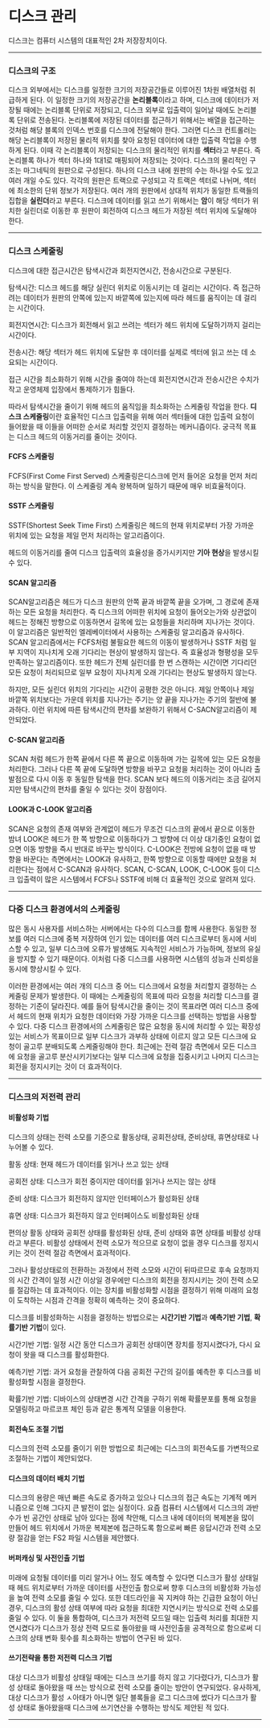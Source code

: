 # 디스크 관리

디스크는 컴퓨터 시스템의 대표적인 2차 저장장치이다.  

***

### 디스크의 구조

디스크 외부에서는 디스크를 일정한 크기의 저장공간들로 이루어진 1차원 배열처럼 취급하게 된다. 이 일정한 크기의 저장공간을 **논리블록**이라고 하며, 디스크에 데이터가 저장될 때에는 논리블록 단위로 저장되고, 디스크 외부로 입출력이 일어날 때에도 논리블록 단위로 전송된다. 논리블록에 저장된 데이터를 접근하기 위해서는 배열을 접근하는 것처럼 해당 블록의 인덱스 번호를 디스크에 전달해야 한다. 그러면 디스크 컨트롤러는 해당 논리블록이 저장된 물리적 위치를 찾아 요청된 데이터에 대한 입출력 작업을 수행하게 된다. 이때 각 논리블록이 저장되는 디스크의 물리적인 위치를 **섹터**라고 부른다. 즉 논리블록 하나가 섹터 하나와 1대1로 매핑되어 저장되는 것이다. 디스크의 물리적인 구조는 마그네틱의 원판으로 구성된다. 하나의 디스크 내에 원판의 수는 하나일 수도 있고 여러 개일 수도 있다. 각각의 원판은 트랙으로 구성되고 각 트랙은 섹터로 나뉘며, 섹터에 최소한의 단위 정보가 저장된다. 여러 개의 원판에서 상대적 위치가 동일한 트랙들의 집합을 **실린더**라고 부른다. 디스크에 데이터를 읽고 쓰기 위해서는 **암**이 해당 섹터가 위치한 실린더로 이동한 후 원판이 회전하여 디스크 헤드가 저장된 섹터 위치에 도달해야 한다.  

***

### 디스크 스케줄링

디스크에 대한 접근시간은 탐색시간과 회전지연시간, 전송시간으로 구분된다.  

탐색시간: 디스크 헤드를 해당 실린더 위치로 이동시키는 데 걸리는 시간이다. 즉 접근하려는 데이터가 원판의 안쪽에 있는지 바깥쪽에 있는지에 따라 헤드를 움직이는 데 걸리는 시간이다.  

회전지연시간: 디스크가 회전해서 읽고 쓰려는 섹터가 헤드 위치에 도달하기까지 걸리는 시간이다.  

전송시간: 해당 섹터가 헤드 위치에 도달한 후 데이터를 실제로 섹터에 읽고 쓰는 데 소요되는 시간이다.  

접근 시간을 최소화하기 위해 시간을 줄여야 하는데 회전지연시간과 전송시간은 수치가 작고 운영체제 입장에서 통제하기가 힘들다.  

따라서 탐색시간을 줄이기 위해 헤드의 움직임을 최소화하는 스케줄링 작업을 한다. **디스크 스케줄링**이란 효율적인 디스크 입출력을 위해 여러 섹터들에 대한 입출력 요청이 들어왔을 때 이들을 어떠한 순서로 처리할 것인지 결정하는 메커니즘이다. 궁극적 목표는 디스크 헤드의 이동거리를 줄이는 것이다.  

#### FCFS 스케줄링

FCFS(First Come First Served) 스케줄링은디스크에 먼저 들어온 요청을 먼저 처리하는 방식을 말한다. 이 스케줄링 계속 왕복하며 일하기 때문에 매우 비효율적이다.  

#### SSTF 스케줄링

SSTF(Shortest Seek Time First) 스케줄링은 헤드의 현재 위치로부터 가장 가까운 위치에 있는 요청을 제일 먼저 처리하는 알고리즘이다.  

헤드의 이동거리를 줄여 디스크 입출력의 효율성을 증가시키지만 **기아 현상**을 발생시킬 수 있다.  

#### SCAN 알고리즘

SCAN알고리즘은 헤드가 디스크 원판의 안쪽 끝과 바깥쪽 끝을 오가며, 그 경로에 존재하는 모든 요청을 처리한다. 즉 디스크의 어떠한 위치에 요청이 들어오는가와 상관없이 헤드는 정해진 방향으로 이동하면서 길목에 있는 요청들을 처리하며 지나가는 것이다. 이 알고리즘은 일반적인 엘레베이터에서 사용하는 스케줄링 알고리즘과 유사하다. SCAN 알고리즘에서는 FCFS처럼 불필요한 헤드의 이동이 발생하거나 SSTF 처럼 일부 지역이 지나치게 오래 기다리는 현상이 발생하지 않는다. 즉 효율성과 형평성을 모두 만족하는 알고리즘이다. 또한 헤드가 전체 실린더를 한 번 스캔하는 시간이면 기다리던 모든 요청이 처리되므로 일부 요청이 지나치게 오래 기다리는 현상도 발생하지 않는다.  

하지만, 모든 실린더 위치의 기다리는 시간이 공평한 것은 아니다. 제일 안쪽이나 제일 바깥쪽 위치보다는 가운데 위치를 지나가는 주기는 양 끝을 지나가는 주기의 절반에 불과하다. 이런 위치에 따른 탐색시간의 편차를 보완하기 위해서 C-SACN알고리즘이 제안되었다.  

#### C-SCAN 알고리즘

SCAN 처럼 헤드가 한쪽 끝에서 다른 쪽 끝으로 이동하며 가는 길목에 있는 모든 요청을 처리한다. 그러나 다른 쪽 끝에 도달하면 방향을 바꾸고 요청을 처리하는 것이 아니라 출발점으로 다시 이동 후 동일한 탐색을 한다. SCAN 보다 헤드의 이동거리는 조금 길어지지만 탐색시간의 편차를 줄일 수 있다는 것이 장점이다.  

#### LOOK과 C-LOOK 알고리즘

SCAN은 요청의 존재 여부와 관계없이 헤드가 무조건 디스크의 끝에서 끝으로 이동한 밤녀 LOOK은 헤드가 한 쪽 방향으로 이동하다가 그 방향에 더 이상 대기중인 요청이 없으면 이동 방향을 즉시 반대로 바꾸는 방식이다. C-LOOK은 전방에 요청이 없을 때 방향을 바꾼다는 측면에서는 LOOK과 유사하고, 한쪽 방향으로 이동할 때에만 요청을 처리한다는 점에서 C-SCAN과 유사하다. SCAN, C-SCAN, LOOK, C-LOOK 등이 디스크 입출력이 많은 시스템에서 FCFS나 SSTF에 비해 더 효율적인 것으로 알려져 있다.  

***

### 다중 디스크 환경에서의 스케줄링

많은 동시 사용자를 서비스하는 서버에서는 다수의 디스크를 함께 사용한다. 동일한 정보를 여러 디스크에 중복 저장하여 인기 있는 데이터를 여러 디스크로부터 동시에 서비스할 수 있고, 일부 디스크에 오류가 발생해도 지속적인 서비스가 가능하며, 정보의 유실을 방지할 수 있기 때문이다. 이처럼 다중 디스크를 사용하면 시스템의 성능과 신뢰성을 동시에 향상시킬 수 있다.  

이러한 환경에서는 여러 개의 디스크 중 어느 디스크에서 요청을 처리할지 결정하는 스케줄링 문제가 발생한다. 이 때에는 스케줄링의 목표에 따라 요청을 처리할 디스크를 결정하는 기준이 달라진다. 예를 들어 탐색시간을 줄이는 것이 목표라면 여러 디스크 중에서 헤드의 현재 위치가 요청한 데이터와 가장 가까운 디스크를 선택하는 방법을 사용할 수 있다. 다중 디스크 환경에서의 스케줄링은 많은 요청을 동시에 처리할 수 있는 확장성 있는 서비스가 목표이므로 일부 디스크가 과부하 상태에 이르지 않고 모든 디스크에 요청이 골고루 분배되도록 스케줄링해야 한다. 최근에는 전력 절감 측면에서 모든 디스크에 요청을 골고루 분산시키기보다는 일부 디스크에 요청을 집중시키고 나머지 디스크는 회전을 정지시키는 것이 더 효과적이다.  

***

### 디스크의 저전력 관리

#### 비활성화 기법

디스크의 상태는 전력 소모를 기준으로 활동상태, 공회전상태, 준비상태, 휴면상태로 나누어볼 수 있다.  

활동 상태: 현재 헤드가 데이터를 읽거나 쓰고 있는 상태  

공회전 상태: 디스크가 회전 중이지만 데이터를 읽거나 쓰지는 않는 상태  

준비 상태: 디스크가 회전하지 않지만 인터페이스가 활성화된 상태  

휴면 상태: 디스크가 회전하지 않고 인터페이스도 비활성화된 상태  

편의상 활동 상태와 공회전 상태를 활성화된 상태, 준비 상태와 휴면 상태를 비활성 상태라고 부른다. 비활성 상태에서 전력 소모가 적으므로 요청이 없을 경우 디스크를 정지시키는 것이 전력 절감 측면에서 효과적이다.  

그러나 활성상태로의 전환하는 과정에서 전력 소모와 시간이 뒤따르므로 후속 요청까지의 시간 간격이 일정 시간 이상일 경우에만 디스크의 회전을 정지시키는 것이 전력 소모를 절감하는 데 효과적이다. 이는 장치를 비활성화할 시점을 결정하기 위해 미래의 요청이 도착하는 시점과 간격을 정확히 예측하는 것이 중요하다.  

디스크를 비활성화하는 시점을 결정하는 방법으로는 **시간기반 기법**과 **예측기반 기법**, **확률기반 기법**이 있다.  

시간기반 기법: 일정 시간 동안 디스크가 공회전 상태이면 장치를 정지시켰다가, 다시 요청이 왓을 때 디스크를 활성화한다.  

예측기반 기법: 과거 요청을 관찰하여 다음 공회전 구간의 길이를 예측한 후 디스크를 비활성화할 시점을 결정한다.  

확률기반 기법: 디바이스의 상태변경 시간 간격을 구하기 위해 확률분포를 통해 요청을 모델링하고 마르코프 체인 등과 같은 통계적 모델을 이용한다.  

#### 회전속도 조절 기법

디스크의 전력 소모를 줄이기 위한 방법으로 최근에는 디스크의 회전속도를 가변적으로 조절하는 기법이 제안되었다.  

#### 디스크의 데이터 배치 기법

디스크의 용량은 매년 빠른 속도로 증가하고 있으나 디스크의 접근 속도는 기계적 메커니즘으로 인해 그다지 큰 발전이 없는 실정이다. 요즘 컴퓨터 시스템에서 디스크의 과반수가 빈 공간인 상태로 남아 있다는 점에 착안해, 디스크 내에 데이터의 복제본을 많이 만들어 헤드 위치에서 가까운 복제본에 접근하도록 함으로써 빠른 응답시간과 전력 소모량 절감을 얻는 FS2 파일 시스템을 제안했다.  

#### 버퍼캐싱 및 사전인출 기법

미래에 요청될 데이터를 미리 알거나 어느 정도 예측할 수 있다면 디스크가 활성 상태일 때 헤드 위치로부터 가까운 데이터를 사전인출 함으로써 향후 디스크의 비활성화 가능성을 높여 전력 소모를 줄일 수 있다. 또한 데드라인을 꼭 지켜야 하는 긴급한 요청이 아닌 경우, 디스크의 활성 상태 여부에 따라 요청을 최대한 지연시키는 방식으로 전력 소모를 줄일 수 있다. 이 둘을 통합하여, 디스크가 저전력 모드일 때는 입출력 처리를 최대한 지연시켰다가 디스크가 정상 전력 모드로 돌아왔을 때 사전인출을 공격적으로 함으로써 디스크의 상태 변화 횟수를 최소화하는 방법이 연구된 바 있다.  

#### 쓰기전략을 통한 저전력 디스크 기법

대상 디스크가 비활성 상태일 때에는 디스크 쓰기를 하지 않고 기다렸다가, 디스크가 활성 상태로 돌아왔을 때 쓰는 방식으로 전력 소모를 줄이는 방안이 연구되었다. 유사하게, 대상 디스크가 활성 ㅅ아태가 아니면 일단 블록들을 로그 디스크에 썼다가 디스크가 활성 상태로 돌아왔을때 디스크에 쓰기연산을 수행하는 방식도 제안된 적 있다.  

***



